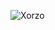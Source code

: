 ![Xorzo](https://github-readme-stats.vercel.app/api?username=ArkSeyonet&count_private=true&show_icons=true&title_color=378cbf&text_color=ffffff&icon_color=378cbf&hide_border=true&bg_color=282a36&layout=compact&hide_title=false&hide_rank=false)
